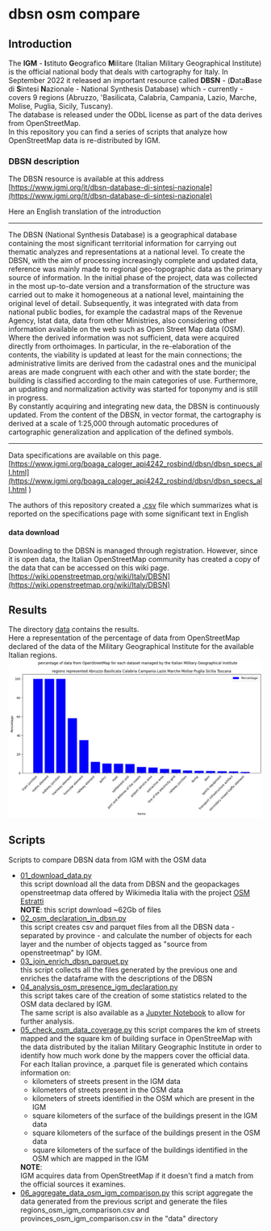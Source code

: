 # dbsn osm compare

## Introduction
The **IGM** - **I**stituto **G**eografico **M**ilitare (Italian Military Geographical Institute) is the official national body that deals with cartography for Italy.
In September 2022 it released an important resource called **DBSN** - (**D**ata**B**ase di **S**intesi **N**azionale - National Synthesis Database) which - currently - covers 9 regions (Abruzzo, 'Basilicata, Calabria, Campania, Lazio, Marche, Molise, Puglia, Sicily, Tuscany).<br/>
The database is released under the ODbL license as part of the data derives from OpenStreetMap.<br/>
In this repository you can find a series of scripts that analyze how OpenStreetMap data is re-distributed by IGM.

### DBSN description
The DBSN resource is available at this address<br/>
[https://www.igmi.org/it/dbsn-database-di-sintesi-nazionale](https://www.igmi.org/it/dbsn-database-di-sintesi-nazionale)

Here an English translation of the introduction

---

The DBSN (National Synthesis Database) is a geographical database containing the most significant territorial information for carrying out thematic analyzes and representations at a national level. To create the DBSN, with the aim of processing increasingly complete and updated data, reference was mainly made to regional geo-topographic data as the primary source of information. In the initial phase of the project, data was collected in the most up-to-date version and a transformation of the structure was carried out to make it homogeneous at a national level, maintaining the original level of detail. Subsequently, it was integrated with data from national public bodies, for example the cadastral maps of the Revenue Agency, Istat data, data from other Ministries, also considering other information available on the web such as Open Street Map data (OSM). Where the derived information was not sufficient, data were acquired directly from orthoimages. In particular, in the re-elaboration of the contents, the viability is updated at least for the main connections; the administrative limits are derived from the cadastral ones and the municipal areas are made congruent with each other and with the state border; the building is classified according to the main categories of use. Furthermore, an updating and normalization activity was started for toponymy and is still in progress.<br/>
By constantly acquiring and integrating new data, the DBSN is continuously updated. From the content of the DBSN, in vector format, the cartography is derived at a scale of 1:25,000 through automatic procedures of cartographic generalization and application of the defined symbols.

---

Data specifications are available on this page.<br/>
[https://www.igmi.org/boaga_caloger_api4242_rosbind/dbsn/dbsn_specs_all.html](https://www.igmi.org/boaga_caloger_api4242_rosbind/dbsn/dbsn_specs_all.html
)

The authors of this repository created a [.csv](https://docs.google.com/spreadsheets/d/e/2PACX-1vRgAq3z8-cU_Fy88TUxteuTt_jsvUXIyFUFEbTrRuOXl2KFK-dbAgKAogJxUQtKkdPO5QzJm0M59Pw1/pub?gid=973898789&single=true&output=csv) file which summarizes what is reported on the specifications page with some significant text in English

#### data download
Downloading to the DBSN is managed through registration.
However, since it is open data, the Italian OpenStreetMap community has created a copy of the data that can be accessed on this wiki page.
[https://wiki.openstreetmap.org/wiki/Italy/DBSN](https://wiki.openstreetmap.org/wiki/Italy/DBSN)

## Results
The directory [data](https://github.com/napo/dbsnosmcompare/tree/main/data) contains the results.
<br/>
Here a representation of the percentage of data from OpenStreetMap declared of the data of the Military Geographical Institute for the available Italian regions.<br/>
![](https://raw.githubusercontent.com/napo/dbsnosmcompare/main/image/output_italy.png)


## Scripts

Scripts to compare DBSN data from IGM with the OSM data
* [01_download_data.py](https://github.com/napo/dbsnosmcompare/blob/main/01_download_data.py)<br/>this script download all the data from DBSN and the geopackages openstreetmap data offered by Wikimedia Italia with the project [OSM Estratti](https://osmit-estratti.wmcloud.org/)<br/>
**NOTE**: this script download ~62Gb of files
* [02_osm_declaration_in_dbsn.py](https://github.com/napo/dbsnosmcompare/blob/main/02_osm_declaration_in_dbsn.py)<br/>this script creates csv and parquet files from all the DBSN data - separated by province - and calculate the number of objects for each layer and the number of objects tagged as "source from openstreetmap" by IGM.
* [03_join_enrich_dbsn_parquet.py](https://github.com/napo/dbsnosmcompare/blob/main/03_join_enrich_dbsn_parquet.py)<br/>this script collects all the files generated by the previous one and enriches the dataframe with the descriptions of the DBSN
* [04_analysis_osm_presence_igm_declaration.py](https://github.com/napo/dbsnosmcompare/blob/main/analysis_osm_presence_igm_declaration.ipynb)<br/>this script takes care of the creation of some statistics related to the OSM data declared by IGM.<br/>
The same script is also available as a [Jupyter Notebook]() to allow for further analysis.
* [05_check_osm_data_coverage.py](https://github.com/napo/dbsnosmcompare/blob/main/05_check_osm_data_coverage.py)
this script compares the km of streets mapped and the square km of building surface in OpenStreeMap with the data distributed by the italian Military Geographic Institute in order to identify how much work done by the mappers cover the official data.<br>For each Italian province, a .parquet file is generated which contains information on:<ul><li>kilometers of streets present in the IGM data</li><li>kilometers of streets present in the OSM data</li><li>kilometers of streets identified in the OSM which are present in the IGM</li><li>square kilometers of the surface of the buildings present in the IGM data</li><li>square kilometers of the surface of the buildings present in the OSM data</li><li>square kilometers of the surface of the buildings identified in the OSM which are mapped in the IGM</li></ul><b>NOTE</b>:<br/>IGM acquires data from OpenStreetMap if it doesn't find a match from the official sources it examines.
* [06_aggregate_data_osm_igm_comparison.py](https://github.com/napo/dbsnosmcompare/blob/main/06_aggregate_data_osm_igm_comparison.py)
this script aggregate the data generated from the previous script and generate the files regions_osm_igm_comparison.csv and provinces_osm_igm_comparison.csv in the "data" directory
